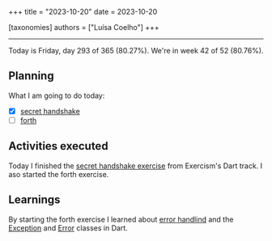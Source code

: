 +++
title = "2023-10-20"
date = 2023-10-20

[taxonomies]
authors = ["Luísa Coelho"]
+++

---

Today is Friday, day 293 of 365 (80.27%). We're in week 42 of 52 (80.76%). 

## Planning

What I am going to do today: 

- [x] [secret handshake](https://exercism.org/tracks/dart/exercises/secret-handshake)
- [ ] [forth](https://exercism.org/tracks/dart/exercises/forth)

## Activities executed

Today I finished the [secret handshake exercise](https://github.com/LuCCoelho/Exercism-Solutions/tree/main/dart/secret-handshake) from Exercism's Dart track. I aso started the forth exercise.

## Learnings

By starting the forth exercise I learned about [error handlind](https://dart.dev/language/error-handling) and the [Exception](https://api.dart.dev/stable/3.1.4/dart-core/Exception-class.html) and [Error](https://api.dart.dev/stable/3.1.4/dart-core/Error-class.html) classes in Dart.
